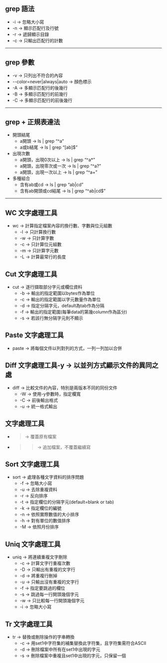 ## grep 語法
- -i → 忽略大小寫
- -n → 顯示匹配行及行號
- -r → 遞歸顯示目錄
- -c → 只輸出匹配行的計數
***
## grep 參數
- -v → 只列出不符合的內容
- --color=never|always|auto → 顏色標示
- -A → 多顯示匹配行的後幾行
- -B → 多顯示匹配行的前幾行
- -C → 多顯示匹配行的前後幾行
***
## grep + 正規表達法
- 開頭結尾
  - a開頭 → ls | grep “^a”
  - a或b結尾 → ls | grep “[ab]$”
- 出現次數
  - a開頭，出現0次以上 → ls | grep “^a*”
  - a開頭，出現零次或一次 → ls | grep “^a?”
  - a開頭，出現一次以上 → ls | grep “^a+”
- 多種組合
  - 含有ab或cd → ls | grep “ab\|cd”
  - 含有ab開頭或cd結尾 → ls | grep “^ab\|cd$”
***
## WC 文字處理工具
- wc → 計算指定檔案內容的換行數、字數與位元組數
  - -l → 只計算換行數
  - -w → 只計算字數
  - -c → 只計算位元組數
  - -m → 只計算字元數
  - -L → 計算最常行的長度
## Cut 文字處理工具
- cut → 逐行擷取部分字元或欄位資料
  - -b → 輸出的指定範圍以bytes作為單位
  - -c → 輸出的指定範圍以字元數量作為單位
  - -d → 指定分隔字元，default為tab作為分隔
  - -f → 輸出的指定範圍(每筆data的第幾column作為區分)
  - -s → 若該行無分隔字元則不顯示
## Paste 文字處理工具
- paste → 將每個文件以列對列的方式，一列一列加以合併
## Diff 文字處理工具-y → 以並列方式顯示文件的異同之處
- diff → 比較文件的內容，特別是兩版本不同的同份文件
  - -W → 使用-y參數時，指定欄寬
  - -C → 前後輸出格式
  - -u → 統一格式輸出
## 文字處理工具
- > → 覆蓋原有檔案
- >> → 追加檔案，不覆蓋繼續寫
## Sort 文字處理工具
- sort → 處理各種文字資料的排序問題
  - -f → 忽略大小寫
  - -u → 去除重複資料
  - -r → 反向排序
  - -t → 指定欄位的分隔字元(default=blank or tab)
  - -k → 指定欄位的編號
  - -n → 依照實際數值的大小排序
  - -h → 對有單位的數值排序
  - -M → 依照月份排序
## Uniq 文字處理工具
- uniq → 將連續重複文字刪除
  - -c → 計算文字行重複次數
  - -D → 只輸出有重複的文字行
  - -d → 將重複行刪掉
  - -u → 只輸出沒有重複的文字行
  - -f → 指定要跳過的欄位
  - -s → 跳過每一行開頭幾個字元
  - -w → 只比較每一行開頭幾個字元
  - -i → 忽略大小寫
## Tr 文字處理工具
- tr → 替換或刪除操作的字串轉換
  - -c → 用set1中字符集的補集替換此字符集，且字符集需符合ASCII
  - -d → 刪除檔案中所有在set1中出現的字元
  - -s → 刪除檔案中重複且set1中出現的字元，只保留一個
